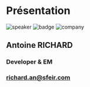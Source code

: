 <!-- .slide: class="speaker-slide" -->

# Présentation

![speaker](./assets/images/speaker-antoiner.jpeg)
![badge](./assets/images/logo-react.png)
![company](./assets/images/logo-sfeir-blanc.png)

## Antoine RICHARD

### Developer & EM

<!-- .element: class="icon-rule icon-first" -->

### richard.an@sfeir.com

<!-- .element: class="icon-twitter icon-second" -->
